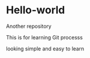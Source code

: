 # Hello-world
Another repository

This is for learning  Git processs

looking simple and easy to learn
